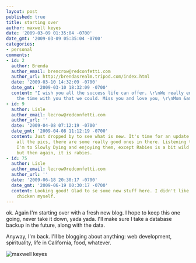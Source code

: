 ```yaml
---
layout: post
published: true
title: starting over
author: maxwell keyes
date: '2009-03-09 01:35:04 -0700'
date_gmt: '2009-03-09 05:35:04 -0700'
categories:
- personal
comments:
- id: 2
  author: Brenda
  author_email: brencrow@redconfetti.com
  author_url: http://brendasrealm.tripod.com/index.html
  date: '2009-03-10 14:32:09 -0700'
  date_gmt: '2009-03-10 18:32:09 -0700'
  content: "I wish you all the success life can offer. \r\nWe really enjoyed spending
    the time with you that we could. Miss you and love you, \r\nMom &amp; Lisle"
- id: 9
  author: Lisle
  author_email: lecrow@redconfetti.com
  author_url: ''
  date: '2009-04-08 07:12:19 -0700'
  date_gmt: '2009-04-08 11:12:19 -0700'
  content: Just dropped by to see what is new. It's time for an update! Went through
    all the pics, there are some really good ones in there. Listening to your music,
    I'm to Slowly Dying and enjoying them, except Rabies is a bit wild for my taste;
    but then again, it is rabies.
- id: 75
  author: Lisle
  author_email: lecrow@redconfetti.com
  author_url: ''
  date: '2009-06-18 20:30:17 -0700'
  date_gmt: '2009-06-19 00:30:17 -0700'
  content: Looking good! Glad to se some new stuff here. I didn't like the grilled
    chicken myself.
---
```


ok. Again I'm starting over with a fresh new blog. I hope to keep this one
going, never take it down, yada yada. I'll make sure I take a database backup in
the future, along with the data.

Anyway, I'm back. I'll be blogging about anything: web development,
spirituality, life in California, food, whatever.

![maxwell keyes]({{site.assets.url_prefix}}/images/posts/photo-197.jpg "maxwell
keyes")
